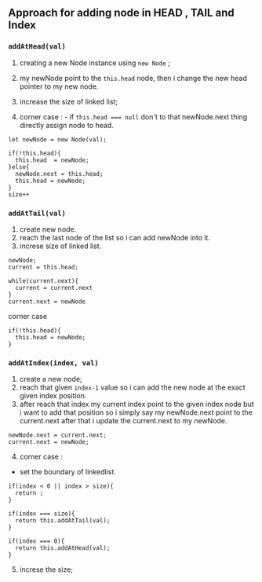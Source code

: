 ## Approach for adding node in HEAD , TAIL and Index

### `addAtHead(val)` 

1. creating a new Node instance using `new Node` ;
2. my newNode point to the `this.head` node, then i change the new head pointer to my new node.
3. increase the size of linked list;

4. corner case : - if `this.head === null` don't to that newNode.next thing directly assign node to head.

```
let newNode = new Node(val);

if(!this.head){
  this.head  = newNode;
}else{
  newNode.next = this.head;
  this.head = newNode;
}
size++
```

### `addAtTail(val)`

1. create new node.
2. reach the last node of the list so i can add newNode into it.
3. increse size of linked list.

```
newNode;
current = this.head;

while(current.next){
  current = current.next
}
current.next = newNode 

```
corner case 
```
if(!this.head){
  this.head = newNode;
}
```

### `addAtIndex(index, val)`

1. create a new node;
2. reach that given `index-1` value so i can add the new node at the exact given index position. 
3. after reach that index my current index point to the given index node but i want to add that position so i simply say my newNode.next point to the current.next after that i update the current.next to my newNode. 

```
newNode.next = current.next;
current.next = newNode;

```
4. corner case : 
*  set the boundary of linkedlist.

```
if(index < 0 || index > size){
  return ;
}

if(index === size){
  return this.addAtTail(val);
}

if(index === 0){
  return this.addAtHead(val);
}
```
5. increse the size;
